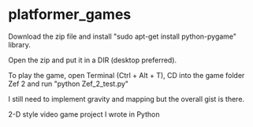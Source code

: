 # platformer_games
Download the zip file and install "sudo apt-get install python-pygame" library.

Open the zip and put it in a DIR (desktop preferred).

To play the game, open Terminal (Ctrl + Alt + T), CD into the game folder Zef 2 and run "python Zef_2_test.py"

I still need to implement gravity and mapping but the overall gist is there.

2-D style video game project I wrote in Python 
